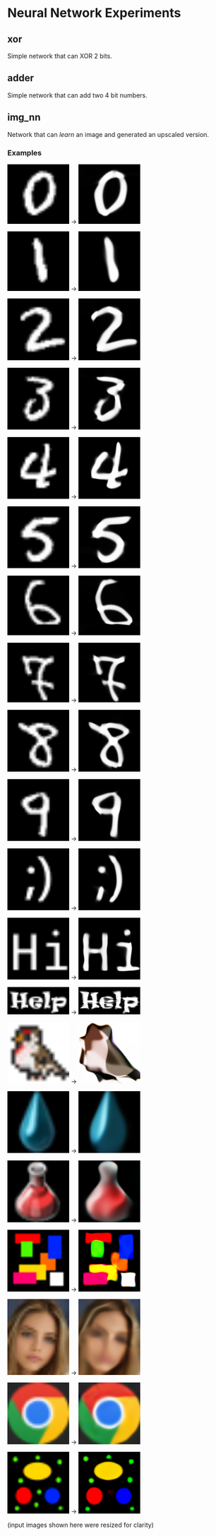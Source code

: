 # Neural Network Experiments

## xor

Simple network that can XOR 2 bits.

## adder

Simple network that can add two 4 bit numbers.

## img_nn

Network that can _learn_ an image and generated an upscaled version.

### Examples


<img src="inputs/0.png" width="140"> -> <img src="outputs/0.png" width="140">

<img src="inputs/1.png" width="140"> -> <img src="outputs/1.png" width="140">

<img src="inputs/2.png" width="140"> -> <img src="outputs/2.png" width="140">

<img src="inputs/3.png" width="140"> -> <img src="outputs/3.png" width="140">

<img src="inputs/4.png" width="140"> -> <img src="outputs/4.png" width="140">

<img src="inputs/5.png" width="140"> -> <img src="outputs/5.png" width="140">

<img src="inputs/6.png" width="140"> -> <img src="outputs/6.png" width="140">

<img src="inputs/7.png" width="140"> -> <img src="outputs/7.png" width="140">

<img src="inputs/8.png" width="140"> -> <img src="outputs/8.png" width="140">

<img src="inputs/9.png" width="140"> -> <img src="outputs/9.png" width="140">

<img src="inputs/wink.png" width="140"> -> <img src="outputs/wink.png" width="140"> 

<img src="inputs/hi.png" width="140"> -> <img src="outputs/hi.png" width="140">

<img src="inputs/help.png" width="140"> -> <img src="outputs/help.png" width="140">

<img src="inputs/bird.png" width="140"> -> <img src="outputs/bird.png" width="140">

<img src="inputs/water.png" width="140"> -> <img src="outputs/water.png" width="140">

<img src="inputs/redscience.png" width="140"> -> <img src="outputs/redscience.png" width="140">

<img src="inputs/rects.png" width="140"> -> <img src="outputs/rects.png" width="140">

<img src="inputs/face.png" width="140"> -> <img src="outputs/face.png" width="140">

<img src="inputs/chrome.png" width="140"> -> <img src="outputs/chrome.png" width="140">

<img src="inputs/circles.png" width="140"> -> <img src="outputs/circles.png" width="140">

(input images shown here were resized for clarity)
